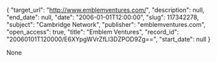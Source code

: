 {
  "target_url": "http://www.emblemventures.com/", 
  "description": null, 
  "end_date": null, 
  "date": "2006-01-01T12:00:00", 
  "slug": 117342278, 
  "subject": "Cambridge Network", 
  "publisher": "emblemventures.com", 
  "open_access": true, 
  "title": "Emblem Ventures", 
  "record_id": "20060101T120000/E6XYpgWVrZfLl3DZPOD9Zg==", 
  "start_date": null
}

None